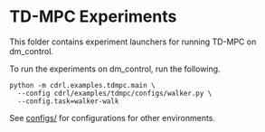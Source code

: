 # TD-MPC Experiments

This folder contains experiment launchers for running TD-MPC on dm_control.

To run the experiments on dm_control, run the following.

```shell
python -m cdrl.examples.tdmpc.main \
  --config cdrl/examples/tdmpc/configs/walker.py \
  --config.task=walker-walk
```

See [configs/](./configs/) for configurations for other environments.
